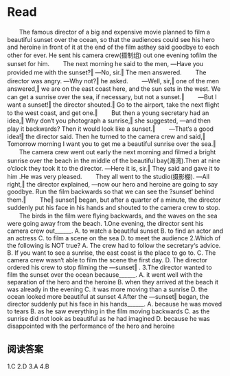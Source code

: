 # Read
　　The famous director of a big and expensive movie planned to film a beautiful sunset over the ocean, so that the audiences could see his hero and heroine in front of it at the end of the film asthey said goodbye to each other for ever. He sent his camera crew(摄制组) out one evening tofilm the sunset for him.
　　The next morning he said to the men, ―Have you provided me with the sunset?‖ ―No, sir.‖ The men answered.
　　The director was angry. ―Why not?‖ he asked.
　　―Well, sir,‖ one of the men answered,‖ we are on the east coast here, and the sun sets in the west. We can get a sunrise over the sea, if necessary, but not a sunset.‖
　　―But I want a sunset!‖ the director shouted.‖ Go to the airport, take the next flight to the west coast, and get one.‖
　　But then a young secretary had an idea,‖ Why don‘t you photograph a sunrise,‖ she suggested, ―and then play it backwards? Then it would look like a sunset.‖
　　―That‘s a good idea!‖ the director said. Then he turned to the camera crew and said,‖ Tomorrow morning I want you to get me a beautiful sunrise over the sea.‖
　　The camera crew went out early the next morning and filmed a bright sunrise over the beach in the middle of the beautiful bay(海湾).Then at nine o‘clock they took it to the director. ―Here it is, sir.‖ They said and gave it to him .He was very pleased.
　　They all went to the studio(摄影棚). ―All right,‖ the director explained, ―now our hero and heroine are going to say goodbye. Run the film backwards so that we can see the ?sunset‘ behind them.‖
　　The‖ sunset‖ began, but after a quarter of a minute, the director suddenly put his face in his hands and shouted to the camera crew to stop.
　　The birds in the film were flying backwards, and the waves on the sea were going away from the beach.
1.One evening, the director sent his camera crew out______.
A. to watch a beautiful sunset 
B. to find an actor and an actress 
C. to film a scene on the sea 
D. to meet the audience
2.Which of the following is NOT true?
A. The crew had to follow the secretary‘s advice.
B. If you want to see a sunrise, the east coast is the place to go to. 
C. The camera crew wasn‘t able to film the scene the first day. 
D. The director ordered his crew to stop filming the ―sunset‖ .
3.The director wanted to film the sunset over the ocean because______.
A. it went well with the separation of the hero and the heroine 
B. when they arrived at the beach it was already in the evening 
C. it was more moving than a sunrise
D. the ocean looked more beautiful at sunset
4.After the ―sunset‖ began, the director suddenly put his face in his hands______.
A. because he was moved to tears
B. as he saw everything in the film moving backwards
C. as the sunrise did not look as beautiful as he had imagined
D. because he was disappointed with the performance of the hero and heroine
## 阅读答案
1.C
2.D
3.A
4.B

